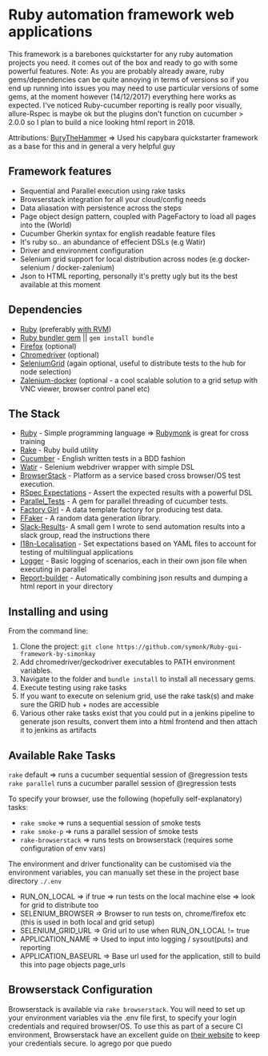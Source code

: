 Ruby automation framework web applications
==================================

This framework is a barebones quickstarter for any ruby automation projects you need.  it comes out of the box and ready to go with some powerful features.
Note:  As you are probably already aware, ruby gems/dependencies can be quite annoying in terms of versions so if you end up running into issues you may need to use
particular versions of some gems, at the moment however (14/12/2017) everything here works as expected.  I've noticed Ruby-cucumber reporting is really poor visually, allure-Rspec is maybe ok but the plugins don't function on cucumber > 2.0.0 so I plan to build a nice looking html report in 2018.

Attributions:
[BuryTheHammer](http://www.burythehammer.com/) => Used his capybara quickstarter framework as a base for this and in general a very helpful guy

Framework features
------------
- Sequential and Parallel execution using rake tasks
- Browserstack integration for all your cloud/config needs
- Data aliasation with persistence across the steps
- Page object design pattern, coupled with PageFactory to load all pages into the (World)
- Cucumber Gherkin syntax for english readable feature files
- It's ruby so.. an abundance of effecient DSLs (e.g Watir)
- Driver and environment configuration
- Selenium grid support for local distribution across nodes (e.g docker-selenium / docker-zalenium)
- Json to HTML reporting, personally it's pretty ugly but its the best available at this moment


Dependencies
------------
- [Ruby](https://www.ruby-lang.org/en/documentation/installation/) (preferably [with RVM](https://rvm.io/))
- [Ruby bundler gem](http://bundler.io/) || `gem install bundle`
- [Firefox](https://www.mozilla.org/en-US/firefox/new/) (optional)
- [Chromedriver](http://chromedriver.storage.googleapis.com/index.html) (optional)
- [SeleniumGrid](http://www.seleniumhq.org/projects/grid/) (again optional, useful to distribute tests to the hub for node selection)
- [Zalenium-docker](https://github.com/zalando/zalenium) (optional - a cool scalable solution to a grid setup with VNC viewer, browser control panel etc)


The Stack
---------

- [Ruby](https://www.ruby-lang.org/en/) - Simple programming language => [Rubymonk](https://www.rubymonk.com) is great for cross training
- [Rake](http://rake.rubyforge.org/) - Ruby build utility
- [Cucumber](https://cucumber.io/) - English written tests in a BDD fashion
- [Watir](http://watir.com/) - Selenium webdriver wrapper with simple DSL
- [BrowserStack](https://www.browserstack.com/) - Platform as a service based cross browser/OS test execution.
- [RSpec Expectations](https://github.com/rspec/rspec-expectations) - Assert the expected results with a powerful DSL
- [Parallel_Tests](https://github.com/grosser/parallel_tests) - A gem for parallel threading of cucumber tests.
- [Factory Girl](https://github.com/thoughtbot/factory_girl) - A data template factory for producing test data.
- [FFaker](https://github.com/ffaker/ffaker) - A random data generation library.
- [Slack-Results](https://github.com/symonk/ruby-automation-slack)- A small gem I wrote to send automation results into a slack group, read the instructions there
- [I18n-Localisation](https://github.com/svenfuchs/i18n) - Set expectations based on YAML files to account for testing of multilingual applications
- [Logger](https://ruby-doc.org/stdlib-2.4.0/libdoc/logger/rdoc/Logger.html) - Basic logging of scenarios, each in their own json file when executing in parallel
- [Report-builder](https://github.com/rajatthareja/ReportBuilder) - Automatically combining json results and dumping a html report in your directory

Installing and using
--------------------
From the command line:

1. Clone the project: `git clone https://github.com/symonk/Ruby-gui-framework-by-simonkay`
2. Add chromedriver/geckodriver executables to PATH environment variables.
3. Navigate to the folder and `bundle install` to install all necessary gems.
4. Execute testing using rake tasks
5. If you want to execute on selenium grid, use the rake task(s) and make sure the GRID hub + nodes are accessible
6. Various other rake tasks exist that you could put in a jenkins pipeline to generate json results, convert them into a html frontend and then attach it to jenkins as artifacts

Available Rake Tasks
--------------------

`rake` default => runs a cucumber sequential session of @regression tests
`rake parallel` runs a cucumber parallel session of @regression tests

To specify your browser, use the following (hopefully self-explanatory) tasks:

- `rake smoke` => runs a sequential session of smoke tests
- `rake smoke-p` => runs a parallel session of smoke tests
- `rake-browserstack` => runs tests on browserstack (requires some configuration of env vars)

The environment and driver functionality can be customised via the environment variables, you can manually set these in the project base directory `./.env`
- RUN_ON_LOCAL => if true => run tests on the local machine else => look for grid to distribute too
- SELENIUM_BROWSER => Browser to run tests on, chrome/firefox etc (this is used in both local and grid setup)
- SELENIUM_GRID_URL => Grid url to use when RUN_ON_LOCAL != true
- APPLICATION_NAME => Used to input into logging / sysout(puts) and reporting
- APPLICATION_BASEURL => Base url used for the application, still to build this into page objects page_urls

Browserstack Configuration
--------------------------
Browserstack is available via `rake browserstack`. You will need to set up your environment variables via the .env file first, to specify your login credentials and required browser/OS. To use this as part of a secure CI environment, Browserstack have an excellent guide on [their website](https://www.browserstack.com/automate/continuous-integration) to keep your credentials secure.
lo agrego por que puedo